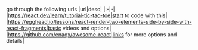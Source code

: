 go through the following urls
|url|desc|
|:-|-|
|https://react.dev/learn/tutorial-tic-tac-toe|start to code with this|
|https://egghead.io/lessons/react-render-two-elements-side-by-side-with-react-fragments|basic videos and options|
|https://github.com/enaqx/awesome-react|links for more options and details|
